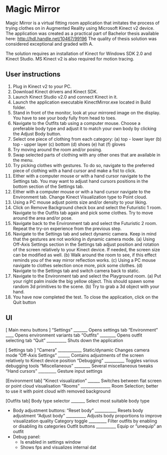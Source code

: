 # Magic Mirror

Magic Mirror is a virtual fitting room application that imitates the process of trying clothes on in Augmented Reality using Microsoft Kinect v2 device. The application was created as a practical part of Bachelor thesis available here: http://hdl.handle.net/10467/99196
The quality of thesis solution was considered exceptional and graded with A.

The solution requires an installation of Kinect for Windows SDK 2.0 and Kinect Studio.  MS Kinect v2 is also required for motion tracing.

## User instructions

1. Plug in Kinect v2 to your PC.
2. Download Kinect drivers and Kinect SDK.
3. Launch Kinect Studio v2.0 and connect Kinect in it.
4. Launch the application executable KinectMirror.exe located in Build
folder.
5. Stand in front of the monitor, look at your mirrored image on the display.
You have to see your body fully from head to toes.
6. Navigate to the Outfits tab using a computer mouse. Choose a preferable
body type and adjust it to match your own body by clicking the Adjust
Body button.
7. Select one piece of clothing from each category:
(a) top - lower layer
(b) top - upper layer
(c) bottom
(d) shoes
(e) hat
(f) gloves
8. Try moving around the room and/or posing.
9. Swap selected parts of clothing with any other ones that are available in
the menu.
10. Try picking clothes with gestures. To do so, navigate to the preferred
piece of clothing with a hand cursor and make a fist to click.
11. Either with a computer mouse or with a hand cursor navigate to the
Settings tab. You may want to adjust hand cursors positions in the bottom
section of the Settings tab.
12. Either with a computer mouse or with a hand cursor navigate to the
Environment tab. Change Kinect Visualization type to Point cloud.
13. Using a PC mouse adjust points size and/or density to your liking.
14. Click on Remove Background check box and select the Futuristic 1 room.
Navigate to the Outfits tab again and pick some clothes. Try to move
around the area and/or pose.
15. Navigate back to the Environment tab and select the Futuristic 2 room.
Repeat the try-on experience from the previous step.
16. Navigate to the Settings tab and select dynamic camera. Keep in mind
that the gestures are not working in dynamic camera mode.
(a) Using Off-Axis Settings section in the Settings tab adjust position
and rotation of the screen relatively to your Kinect device. If needed,
the screen size can be modified as well.
(b) Walk around the room to see, if this effect reminds you of the way
mirror reflection works.
(c) Using a PC mouse navigate to clothes selection once more, pick some
clothes.
(d) Navigate to the Settings tab and switch camera back to static.
17. Navigate to the Environment tab and select the Playground room.
(a) Put your right palm inside the big yellow object. This should spawn
some random 3d primitives to the scene.
(b) Try to grab a 3d object with your hand.
18. You have now completed the test. To close the application, click on the
Quit button

## UI
[ Main menu buttons ]
“Settings” _______ Opens settings tab
“Environment” ____ Opens environment variants tab
“Outfits” ________ Opens outfit selecting tab
“Quit” __________ Shuts down the application

[ Settings tab ]
“Camera” ____________ Static/dynamic Changes camera mode
”Off-Axis Settings” ______ Contains adjustments of the screen relatively to Kinect device position
“Debugging” __________ Toggles various debugging tools
“Miscellaneous” ________ Several miscellaneous tweaks
“Hand cursors” _________ Gesture input settings

[Environment tab]
”Kinect visualization” ______ Switches between flat screen or point cloud visualisation
”Rooms” _______________ Room Selection; better to use it with point cloud with removed background

[Outfits tab]
Body type selector _______ Select most suitable body type
- Body adjustment buttons:
“Reset body” ___________ Resets body adjustment
“Adjust body” __________ Adjusts body proportions to improve visualization quality
Category toggle _________ Filter outfits by enabling or disabling its categories
Outfit buttons __________ Equip or ”unequip” an outfit
- Debug panel:
   - Is enabled in settings window
   - Shows fps and visualizes internal dat
